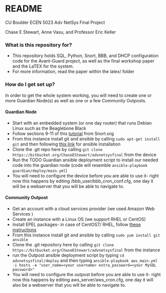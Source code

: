 # README #

CU Boulder ECEN 5023
Adv NetSys Final Project

Chase E Stewart, Anne Vasu, and Professor Eric Keller

### What is this repository for? ###

* This repository holds SQL, Python, Snort, BBB, and DHCP configuration code for the Avant-Guard project, as well as the final workshop paper and the LaTEX for the system.
* For more information, read the paper within the latex/ folder

### How do I get set up? ###
In order to get the whole system working, you will need to create one or more Guardian Node(s) as well as one or a few Community Outposts.

#### Guardian Node ####
* Start with an embedded system (or one day router) that runs Debian Linux such as the Beaglebone Black
* Follow sections 9-11 of this [tutorial](https://s3.amazonaws.com/snort-org-site/production/document_files/files/000/000/090/original/Snort_2.9.8.x_on_Ubuntu_12-14-15.pdf) from Snort.org
* From this instance install git and ansible by calling `sudo apt-get install git` and then following [this link](http://docs.ansible.com/ansible/intro_installation.html) for ansible installation
* Clone the .git repo here by calling `git clone https://bitbucket.org/ChaseEStewart/advnetsysfinal` from the device
* Run the TODO Guardian ansible deployment script to install our needed code into the guardian node (code will resemble `ansible-playbook guardian/deploy/main.yml`)
* You will need to configure the device before you are able to use it- right now this happens by editing /bbb_user/bbb_cron_conf.cfg, one day it will be a webserver that you will be able to navigate to.

#### Community Outpost ####
* Get an account with a cloud services provider (we used Amazon Web Services )
* Create an instance with a Linux OS (we support RHEL or CentOS)
* Install EPEL packages- in case of CentOS7/ RHEL, follow [these instructions](http://www.tecmint.com/how-to-enable-epel-repository-for-rhel-centos-6-5/)
* From this instance install git and ansible by calling `sudo yum install git ansible`
* Clone the .git repository here by calling `git clone https://bitbucket.org/ChaseEStewart/advnetsysfinal` from the instance
* run the Outpost ansible deployment script by typing `cd advnetsysfinal/deploy` and then typing `ansible-playbook aws_main.yml -i hosts -e "user_name=<your username> extra_password=<your MySQL password>" `
* You will need to configure the outpost before you are able to use it- right now this happens by editing  aws_server/aws_cron.cfg, one day it will also be a webserver that you will be able to navigate to.